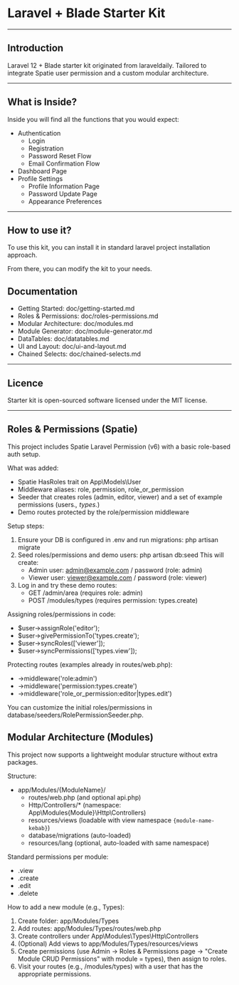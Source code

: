 # Laravel + Blade Starter Kit

---

## Introduction

Laravel 12 + Blade starter kit originated from laraveldaily. Tailored to integrate Spatie user permission and a custom modular architecture.

---


## What is Inside?

Inside you will find all the functions that you would expect:

- Authentication
    - Login
    - Registration
    - Password Reset Flow
    - Email Confirmation Flow
- Dashboard Page
- Profile Settings
    - Profile Information Page
    - Password Update Page
    - Appearance Preferences

---

## How to use it?

To use this kit, you can install it in standard laravel project installation approach.

From there, you can modify the kit to your needs.

## Documentation
- Getting Started: doc/getting-started.md
- Roles & Permissions: doc/roles-permissions.md
- Modular Architecture: doc/modules.md
- Module Generator: doc/module-generator.md
- DataTables: doc/datatables.md
- UI and Layout: doc/ui-and-layout.md
- Chained Selects: doc/chained-selects.md

---


## Licence

Starter kit is open-sourced software licensed under the MIT license.


---

## Roles & Permissions (Spatie)

This project includes Spatie Laravel Permission (v6) with a basic role-based auth setup.

What was added:
- Spatie HasRoles trait on App\Models\User
- Middleware aliases: role, permission, role_or_permission
- Seeder that creates roles (admin, editor, viewer) and a set of example permissions (users.*, types.*)
- Demo routes protected by the role/permission middleware

Setup steps:
1. Ensure your DB is configured in .env and run migrations:
   php artisan migrate
2. Seed roles/permissions and demo users:
   php artisan db:seed
   This will create:
   - Admin user: admin@example.com / password (role: admin)
   - Viewer user: viewer@example.com / password (role: viewer)
3. Log in and try these demo routes:
   - GET /admin/area (requires role: admin)
   - POST /modules/types (requires permission: types.create)

Assigning roles/permissions in code:
- $user->assignRole('editor');
- $user->givePermissionTo('types.create');
- $user->syncRoles(['viewer']);
- $user->syncPermissions(['types.view']);

Protecting routes (examples already in routes/web.php):
- ->middleware('role:admin')
- ->middleware('permission:types.create')
- ->middleware('role_or_permission:editor|types.edit')

You can customize the initial roles/permissions in database/seeders/RolePermissionSeeder.php.


## Modular Architecture (Modules)

This project now supports a lightweight modular structure without extra packages.

Structure:
- app/Modules/{ModuleName}/
  - routes/web.php (and optional api.php)
  - Http/Controllers/* (namespace: App\Modules\{Module}\Http\Controllers)
  - resources/views (loadable with view namespace `{module-name-kebab}`)
  - database/migrations (auto-loaded)
  - resources/lang (optional, auto-loaded with same namespace)

Standard permissions per module:
- <module>.view
- <module>.create
- <module>.edit
- <module>.delete

How to add a new module (e.g., Types):
1. Create folder: app/Modules/Types
2. Add routes: app/Modules/Types/routes/web.php
3. Create controllers under App\Modules\Types\Http\Controllers
4. (Optional) Add views to app/Modules/Types/resources/views
5. Create permissions (use Admin → Roles & Permissions page → "Create Module CRUD Permissions" with module = types), then assign to roles.
6. Visit your routes (e.g., /modules/types) with a user that has the appropriate permissions.

